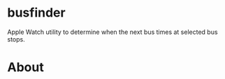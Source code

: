 # busfinder

Apple Watch utility to determine when the next bus times at selected bus stops.

# About


